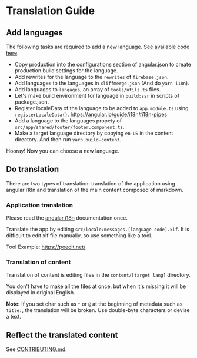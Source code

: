 # Translation Guide

## Add languages

The following tasks are required to add a new language.
[See available code here](https://github.com/angular/angular/tree/master/packages/common/locales).

- Copy production into the configurations section of angular.json to create production build settings for the language.
- Add rewrites for the language to the `rewrites` of `firebase.json`.
- Add languages ​​to the languages ​​in `xliffmerge.json` (And do `yarn i18n`).
- Add languages ​​to `langages`, an array of `tools/utils.ts` files.
- Let's make build environment for language in `build:ssr` in scripts of package.json.
- Register localeData of the language to be added to `app.module.ts` using `registerLocaleData()`.
https://angular.io/guide/i18n#i18n-pipes
- Add a language to the languages propety of `src/app/shared/footer/footer.component.ts`.
- Make a target language directory by copying `en-US` in the content directory. And then run `yarn build-content`.

Hooray! Now you can choose a new language.

## Do translation

There are two types of translation: translation of the application using angular i18n and translation of the main content composed of markdown.

### Application translation

Please read the [angular i18n](https://angular.io/guide/i18n) documentation once.

Translate the app by editing `src/locale/messages.[language code].xlf`.
It is difficult to edit xlf file manually, so use something like a tool.

Tool Example: https://poedit.net/

### Translation of content

Translation of content is editing files in the `content/[target lang]` directory.

You don't have to make all the files at once. but when it's missing it will be displayed in original English.

**Note:** If you set char such as `*` or `@` at the beginning of metadata such as `title:`, the translation will be broken.
Use double-byte characters or devise a text.

## Reflect the translated content

See [CONTRIBUTING.md](https://github.com/angular-checklist/angular-checklist/blob/master/CONTRIBUTING.md).
